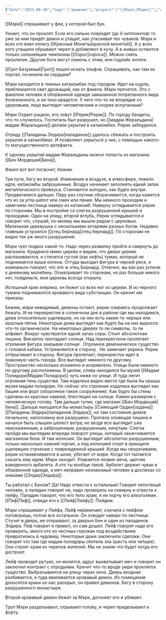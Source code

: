 ```yaml
---
{"date":"2023-08-10","tags":["дневник"],"players":["[[Мэри\|Мэри]]"],"campaign":"GG Dungeon","metadated":true,"dg-publish":true,"permalink":"/10-avgusta-2023/","dgPassFrontmatter":true}
---
```



[[Мэри]] спрашивает у феи, у которой был бун.

Узнает, что он проклят. Если его сильно повредят (до 0 хитпоинтов) то уже за ним придёт демон и утащит, как утаскивал тех чуваков. Мэри и всех кто взял оплату [[Красные Монеты\|красной монетой]]. А у всех кого утащили обрывают череп и добавляют в кучу. А в живых остаются только сильнейшие чемпионы [[Озрос\|озроса]]. Можно снять проклятие. Другие боги могут помочь с этим, или годлайк энтити.

[[Грот Безумный\|Грот]] пошел искать эльфов. Спрашивать, как там их портал, починили ли сердцем?

Мэри находится в темных катакомбах под городом. Идет на ощупь, приближается свет дрожащий, как от факела. Мэри прячется. Это с факелом человек в оборванной одежде замазанной потрепанного вида болезненного, и он тихо крадется. У него что-то не впорядке со здоровьем, лицо выглядит человеческим и скорее испуганным?

Мэри Отдает рацион, его зовут [[Рерик\|Рерик]]. По городу бандиты, что-то случилось. Госпиталь был разрушел, но [[мадам Жеральдина\|мадам Жеральдина]] делали укрытия в катакомбах. Рерик заблудился.

Отряду [[Паладины Элдира\|паладинов]] удалось сбежать и построить укрытие в катакобмах. И позволяют укрыться у них, с помощью какого-то могущественного артефакта.

К одному укрытий мадам Жеральдины можно попасть из магазина [[Бен Мордешай\|Бена]].

Факел вот вот погаснет, бежим.

Три пути, бегу во второй. Изменение в воздухе, в атмосфере, тяжело идти, катакомбы заброшенные. Воздух начинает заполнять едкий запах металлического привкуса. Становится холодно, как будто внутри. Продвигаемся дальше. Пару раз спутник оборачивается, когда кажется что из за угла шепот или смех или пение. Мы немного проходим и замечаем лестница наверх из катакомб. Наверху оглядывается рерик по сторонам. Мы в постройке со слегка разрушенной крышей и проходами. Один на улицу, второй вглубь, Рерик оглядывается и говорит что, слушай, по-моему мы вышли рядом с церковью. Маленькая церквушка с несколькими алтарями разных богов. Недавно главным устроился [[отец бернард\|отец бернард]]. По сторонам не видно так уж много разрушений.

Мэри чует подвох какой-то. Надо через развилку пройти и свернуть до магазина. Крадемся мимо церкви и видим, что двери церкви распахиваются, и стелится густой (как нефть) туман, который не поднимается выше колена. Оттуда выходит фигура в черной рясе, и компаньон говорит, что это ж отец Бернард. Отлично, вы как раз успели к дневному молебену. Осматривает по сторонам, но раз больше никого нет, пойдемьте, моя церковь всегда открыта.

Истошный крик клерика, он бежит со всех ног из церкви. И из черного тумана поднимаются кровавого вида субстанции. Он кричит им приказы.

Бежим, мэри невидимый, демоны остают, рерик озираясь продолжает бежать. И на перекрестке в солнечном дне в районе где мы находимся, дома относительно уцелевшие, но на них есть какие-то черные или красные пятна. Некоторые дома выглядят как будто бы на них выросло что-то органическое. На некоторых дверях то ли символы, то ли алфавит. Вокруг чувствуется едкий запах серы. Стоит абсолютная тишина. Внезапно пропадает солнце. Над перекрестком пролетает огромная фигура закрывая солнце . Огромное демоническое существо с головой кабана. Устремляется в сторону . Не замечает рерика. Рерик отпрыгивает в сторону. Фигура пролетает, перекресток идет в знакомую часть города. Все выглядит немного по другому. Пространство несколько искажено и искривлено. Улицы были немного по-другому расположены. В целом, слева находился бы музей [[Мадам Полидори\|Мадам Полидори]] чуть ниже по улице. И туда летит огромная тень существа. Там издалека видно место где была бы крыша музея мадам полидори. Но сейчас это строение издалека выглядит как башня или форт (оборонное такое сооружение). Как будто бы стены сделаны из красных камней, блестящих на солнце. Камни размером с человеческую голову. Там дальше тупик, где магазин [[Бен Мордешай\|бена]]. Дальше находился бы монастырь [[Сияющий Орден\|ордена]] [[Паладины Элдира\|паладинов Элдира]], но там состояние домов печальное, наполовину все разрушено. Пропала зловещая тишина и начался быть слышен шелест ветра, но везде все выглядит уже неискаженным, а заброшенным, разрушенным, кинутым. Слегка пройдя мы выглядим впереди поворот улицы, который заканчивается магазином бена. И там иллюзия. Он выглядит абсолютно разрушенным, только несколько камней торчит, а под иллюзией стоит в принципе уцелевшее строение с поврежденной крышей .Когда мы сворачиваем, рерик останавливается в шоке, убегает от мэри. Когда тот пытается сказать ему идем. Мэри заходит. Упирается лезвие меча, щелчек взведенного арбалета. А кто ты вообще такой. Арбалет держит чувак в оборванной одежде, а меч направил незнакомый человек в доспехах со знаками [[Элдир\|Элдира]].

Ты работал с Беном? Да! Надо отвести к остальным! Говорит непотяный человек, а паладин говорит не, надо проверить на скверну и отвести к лейфу. Паладин говорит, что его тело храм, я не порчу его алкоголями . [[Пиф\|Пиф]], отведи его к [[Лейф\|Лейфу]]. Пойдем.

Мэри спрашивает у Лейфа, Лейф нервничает, сначала с лейфом поговоришь, потом все остальное. Он отводит наверх по лестнице. Стучит в дверь, ее открывают, за дверью Бен и один из паладинов Элдира. Пиф говорит я привел, он сам дошел. Лейф говорит надо его проверить, много кто из честных горожан под воздействием превратились в чудовищ. Некоторые даже заключили сделаки. Они говорят что там где мадам полидоры обитель зла (шесть или четыре). Они строят храм из черепов жителей. Мы не знаем что будет когда его достроят.

Лейф проводит рутуал, он молится, вдруг выхватывает меч и говорит он заключил контракт с отродьями. Кричит что-то вроде умри проклятое существо. Выбрасывается на улицу через окно. Дверь входная разбивается, и туда вваливается кровавый демон. Из помещения доносятся крики он нас раскрыл, он привел демонов. Бегу в сторону разрушенного монастыря.

Второй кровавый демон бежит за Мэри, догоняет его и убивает.

Труп Мэри разделывают, отрывают голову, и череп приделывают к форту.